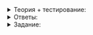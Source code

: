 <details>  
<summary>Теория + тестирование:</summary>

# Тестируем по плану

В прошлом уроке вы изучили принципы тестирования, помогающие отладить решение задач. Применим их на практике.

Допустим, у вас есть задача: написать программу, которая считывает со стандартного входа три строки, разделённые пробелами и состоящие из строчных латинских букв. Программа должна вывести в стандартный вывод лексикографически минимальную из этих трёх строк. Например:

-   для строк  `milk`,  `milkshake`,  `month`  должна быть выведена строка  `milk`;
-   для строк  `c`,  `a`,  `b`  должна быть выведена строка  `a`;
-   для строк  `fire`,  `fog`,  `wood`  должна быть выведена строка  `fire`.

Программа успешно компилируется. Проверим её работу на примерах, которые даны в условии:

```
milk milkshake month
milk

```

```
c a b
a

```

```
fire fog wood
fire
```

Программа отработала правильно. Казалось бы, можно отправлять решение на проверку.

Сделаем это и увидим, что программа не прошла один из тестов. Значит, в ней есть ошибки, которые не проявили себя на примерах из условия задачи. Чтобы исправить ошибки, составим план тестирования.

По условию задачи, пользователь вводит три строки, а программа проверяет, находится ли минимальная строка на первой, второй или третьей позиции. Возможны следующие варианты:

-   Все три строки разные. Среди них минимальная строка может быть на первом, втором или третьем месте. При этом относительное местоположение двух других строк значения не имеет. Например:
    
    `alpha beta gamma`
    
    `beta alpha gamma`
    
    `gamma beta alpha`
    
-   Две из трёх строк одинаковые. Пусть одинаковые строки будут являться минимальными. В противном случае входные данные подпадали бы под предыдущий класс эквивалентности. Примеры входных данных:
    
    `alpha beta alpha`
    
    `beta alpha alpha`
    
    `alpha alpha beta`
    
-   Все три строки одинаковые. Например:
    
    `alpha alpha alpha`
    

Таким образом, для этой программы у нас семь классов эквивалентности — то есть семь наборов входных данных. План тестирования готов.

Теперь проверим работу программы на каждом варианте входных данных. Когда все строки разные, она работает правильно:

```
alpha beta gamma
alpha

```

```
beta alpha gamma
alpha

```

```
gamma beta alpha
alpha

```

Проверим вариант, где две одинаковые строки минимальны:

```
alpha beta alpha

```

Странно, программа не вывела ничего, хотя из трёх строк одна точно должна быть ответом. Взглянем на проверяемые условия:

```cpp
  if (a < b && a < c) {  // Первая строка минимальная?
      cout << a << endl;
  } else if (b < a && b < c) {  // Вторая строка минимальная?
      cout << b << endl;
  } else if (c < a && c < b) {  // Третья строка минимальная?
      cout << c << endl;
  }

```

Первое, что бросается в глаза, — избыточность условия вывода третьей строки. Ведь если ни первая, ни вторая строка не будут ответами, значит, ответ — третья. Уберём последнюю проверку:

```cpp
#include <iostream>
#include <string>

using namespace std;

int main() {
    string a, b, c;

    cin >> a >> b >> c;

    if (a < b && a < c) {  // Первая строка минимальная?
        cout << a << endl;
    } else if (b < a && b < c) {  // Вторая строка минимальная?
        cout << b << endl;
    } else {  // Третья строка точно минимальная
        cout << c << endl;
    }
}

```

Проверим, как программа ведёт себя на входных данных, с которыми тест падал:

```
alpha beta alpha
alpha

```

Отлично, она стала работать правильно там, где не работала. Но считать программу готовой нельзя, ведь мы проверили её не на всех запланированных тестах. Исправляя одну ошибку, мы могли внести новую или пропустить другие. Поэтому важно выполнить все тесты.

Проверим работу программы на предыдущих тестах, чтобы убедиться: то, что работало, мы правками не сломали. Затем продолжим тестирование по плану.

Тесты с тремя разными строками:

```
alpha beta gamma
alpha

```

```
beta alpha gamma
alpha

```

```
gamma beta alpha
alpha

```

Тесты с двумя одинаковыми строками:

```
alpha beta alpha
alpha

```

```
beta alpha alpha
alpha

```

```
alpha alpha beta
beta

```

И снова неожиданность. Программа вывела строку  `beta`, хотя в лексикографическом порядке строка  `alpha`  идёт до  `beta`. Проанализируем, как выполняется код на данных  `alpha alpha beta`:

```cpp
  if (a < b && a < c) {  // Первая строка минимальная?
      cout << a << endl;
  } else if (b < a && b < c) {  // Вторая строка минимальная?
      cout << b << endl;
  } else {  // Третья строка точно минимальная
      cout << c << endl;
  }

```

На таком входном наборе в переменной  `a`  хранится значение “alpha”, в переменной  `b`  — “alpha”, а в переменной  `c`  — “beta”, и ожидается, что будет выведено значение переменной  `a`  либо переменной  `b`. Но  `a`  и  `b`  содержат одно и то же значение. Поэтому из-за строгих сравнений  `a < b`  и  `b < a`  ни одно из первых двух условий не выполняется, а выполняется третья ветка, выводящая значение переменной  `c`. Чтобы исправить ошибку, используем нестрогие сравнения — при равенстве строк неважно, какую из них выводить:

```cpp
#include <iostream>
#include <string>

using namespace std;

int main() {
    string a, b, c;

    cin >> a >> b >> c;

    if (a <= b && a <= c) {  // Первая строка минимальная?
        cout << a << endl;
    } else if (b <= a && b <= c) {  // Вторая строка минимальная?
        cout << b << endl;
    } else {
        cout << c << endl;
    }
}

```

Повторим провалившийся тест и убедимся, что новая версия кода решает выявленную проблему:

```
alpha alpha beta
alpha

```

Ура! Исправили уже две ошибки. Теперь посмотрим, как программа ведёт себя на последнем тесте с тремя одинаковыми строками:

```
alpha alpha alpha
alpha

```

Исправляя последнюю ошибку, мы могли внести в программу дефект. Перепроверим её работу на всех тестах плана тестирования:

```
alpha beta gamma
alpha

```

```
beta alpha gamma
alpha

```

```
gamma beta alpha
alpha

```

```
alpha beta alpha
alpha

```

```
beta alpha alpha
alpha
```

Всё в порядке. Теперь программу можно считать завершённой и смело отправлять её на проверку. Так происходит ручное тестирование.

</details>  

<details>  
<summary>Ответы:</summary>

# Ответы на задания

Вы проверили работу программы на строках  `alpha beta gamma`  и убедились, что она работает корректно. Будете ли вы тестировать её на других наборах входных данных из того же класса эквивалентности? Например, на  `apple cat dog`?

-   **(-)**  Да, это имеет смысл
    
    -   Так вы будете дольше тестировать программу и создадите иллюзию хорошего покрытия тестами. Но это будет лишь иллюзия. Тесты на  `apple cat dog`  дублируют функционал уже проведённых. Лучше проверьте сценарии, которые ещё не проверяли.
-   **(+)**  Нет, как правило, это бессмысленно
    
    -   Верное решение. Тесты на  `apple cat dog`  дублируют функционал уже проведённых. Добавляя их в план тестирования, вы потратите лишнее время на проверку. А ещё создадите иллюзию, что логика программы хорошо покрыта тестами. Более ценными будут тесты, которые проверяют ещё не проверенные сценарии.
    
</details>  

<details>  
<summary>Задание:</summary>

Напишите программу. Она должна определять, будет ли палиндромом текст, введённый пользователем в первой строке стандартного ввода. Гарантируется, что текст содержит только строчные символы английского алфавита и пробелы. Пробелы в любом количестве могут стоять в начале и в конце строки, а также между словами. Пусть программа их игнорирует. Если строка пустая или состоит только из пробелов, она не считается палиндромом.

Если текст окажется палиндромом, программа должна вывести строку  `palindrome`. Если нет —  `not a palindrome`.

Примеры палиндромов:  `radar`,  `never odd or even`.

Примеры строк, которые не будут палиндромами:  `apple`,  `kick`.

Перед отправкой кода на проверку проведите ручное тестирование, как мы делали в уроке.

### Подсказка

Составьте план тестирования до написания кода. Не пытайтесь сразу создать программу, решающую задачу полностью. Следуйте плану тестирования и двигайтесь маленькими итерациями:

-   напишите код для прохождения теста в самой простой ситуации,
-   доработайте программу так, чтобы она проходила два теста, затем три.

При тестировании не забывайте обработать граничные условия — пустые строки и строки из одних пробелов.
</details>  
